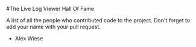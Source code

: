 #The Live Log Viewer Hall Of Fame

A list of all the people who contributed code to the project. 
Don't forget to add your name with your pull request.

* Alex Wiese